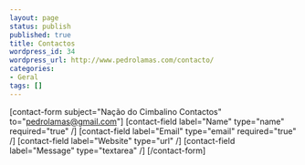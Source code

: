 ```yaml
---
layout: page
status: publish
published: true
title: Contactos
wordpress_id: 34
wordpress_url: http://www.pedrolamas.com/contacto/
categories:
- Geral
tags: []
---
```

[contact-form subject="Nação do Cimbalino Contactos" to="pedrolamas@gmail.com"] [contact-field label="Name" type="name" required="true" /] [contact-field label="Email" type="email" required="true" /] [contact-field label="Website" type="url" /] [contact-field label="Message" type="textarea" /] [/contact-form]
